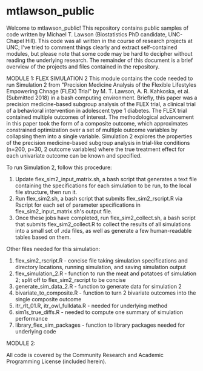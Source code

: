 # mtlawson_public

Welcome to mtlawson_public! This repository contains public samples of code written by Michael T. Lawson (Biostatistics PhD candidate, UNC-Chapel Hill). This code was all written in the course of research projects at UNC; I've tried to comment things clearly and extract self-contained modules, but please note that some code may be hard to decipher without reading the underlying research. The remainder of this document is a brief overview of the projects and files contained in the repository.



MODULE 1: FLEX SIMULATION 2
This module contains the code needed to run Simulation 2 from "Precision Medicine Analysis of the Flexible Lifestyles Empowering Chnage (FLEX) Trial" by M. T. Lawson, A. R. Kahkoska, et al. (Submitted 2018) in a bash computing environment. Briefly, this paper was a precision medicine-based subgroup analysis of the FLEX trial, a clinical trial of a behavioral intervention in adolescent type 1 diabetes. The FLEX trial contained multiple outcomes of interest. The methodological advancement in this paper took the form of a composite outcome, which approximates constrained optimization over a set of multiple outcome variables by collapsing them into a single variable. Simulation 2 explores the properties of the precision medicine-based subgroup analysis in trial-like conditions (n=200, p=30, 2 outcome variables) where the true treatment effect for each univariate outcome can be known and specified.

To run Simulation 2, follow this procedure:
1) Update flex_sim2_input_matrix.sh, a bash script that generates a text file containing the specifications for each simulation to be run, to the local file structure, then run it.
2) Run flex_sim2.sh, a bash script that submits flex_sim2_rscript.R via Rscript for each set of parameter specifications in flex_sim2_input_matrix.sh's output file.
3) Once these jobs have completed, run flex_sim2_collect.sh, a bash script that submits flex_sim2_collect.R to collect the results of all simulations into a small set of .rda files, as well as generate a few human-readable tables based on them.

Other files needed for this simulation:
1) flex_sim2_rscript.R - concise file taking simulation specifications and directory locations, running simulation, and saving simulation output
2) flex_simulation_2.R - function to run the meat and potatoes of simulation 2; split off to flex_sim2_rscript to be concise
3) generate_sim_data_2.R - function to generate data for simulation 2
4) bivariate_to_composite.R - function to turn 2 bivariate outcomes into the single composite outcome
5) itr_rlt_01.R, itr_owl_fulldata.R - needed for underlying method
6) sim1s_true_diffs.R - needed to compute one summary of simulation performance
7) library_flex_sim_packages - function to library packages needed for underlying code



MODULE 2: 













All code is covered by the Community Research and Academic Programming License (included herein).
